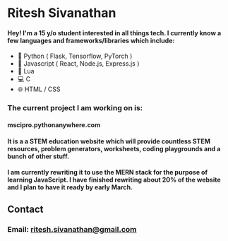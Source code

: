 # Ritesh Sivanathan
#### Hey! I'm a 15 y/o student interested in all things tech. I currently know a few languages and frameworks/libraries which include:
- 🐍 Python ( Flask, Tensorflow, PyTorch )
- 📜 Javascript ( React, Node.js, Express.js )
- 🔵 Lua
- 💻 C
- 🌐 HTML / CSS

### The current project I am working on is:
#### mscipro.pythonanywhere.com
#### It is a a STEM education website which will provide countless STEM resources, problem generators, worksheets, coding playgrounds and a bunch of other stuff.
#### I am currently rewriting it to use the MERN stack for the purpose of learning JavaScript. I have finished rewriting about 20% of the website and I plan to have it ready by early March.

## Contact
### Email: ritesh.sivanathan@gmail.com
